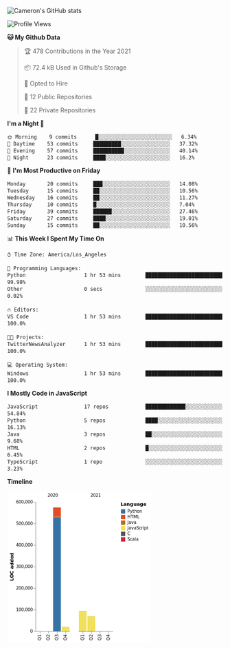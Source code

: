 ![Cameron's GitHub stats](https://github-readme-stats.vercel.app/api?username=gouldcs&show_icons=true&theme=great-gatsby&show_icons=true&count_private=true)


<!--START_SECTION:waka-->
![Profile Views](http://img.shields.io/badge/Profile%20Views-2-blue)

**🐱 My Github Data** 

> 🏆 478 Contributions in the Year 2021
 > 
> 📦 72.4 kB Used in Github's Storage 
 > 
> 💼 Opted to Hire
 > 
> 📜 12 Public Repositories 
 > 
> 🔑 22 Private Repositories  
 > 
**I'm a Night 🦉** 

```text
🌞 Morning    9 commits      █░░░░░░░░░░░░░░░░░░░░░░░░   6.34% 
🌆 Daytime    53 commits     █████████░░░░░░░░░░░░░░░░   37.32% 
🌃 Evening    57 commits     ██████████░░░░░░░░░░░░░░░   40.14% 
🌙 Night      23 commits     ████░░░░░░░░░░░░░░░░░░░░░   16.2%

```
📅 **I'm Most Productive on Friday** 

```text
Monday       20 commits     ███░░░░░░░░░░░░░░░░░░░░░░   14.08% 
Tuesday      15 commits     ██░░░░░░░░░░░░░░░░░░░░░░░   10.56% 
Wednesday    16 commits     ██░░░░░░░░░░░░░░░░░░░░░░░   11.27% 
Thursday     10 commits     █░░░░░░░░░░░░░░░░░░░░░░░░   7.04% 
Friday       39 commits     ██████░░░░░░░░░░░░░░░░░░░   27.46% 
Saturday     27 commits     ████░░░░░░░░░░░░░░░░░░░░░   19.01% 
Sunday       15 commits     ██░░░░░░░░░░░░░░░░░░░░░░░   10.56%

```


📊 **This Week I Spent My Time On** 

```text
⌚︎ Time Zone: America/Los_Angeles

💬 Programming Languages: 
Python                   1 hr 53 mins        █████████████████████████   99.98% 
Other                    0 secs              ░░░░░░░░░░░░░░░░░░░░░░░░░   0.02%

🔥 Editors: 
VS Code                  1 hr 53 mins        █████████████████████████   100.0%

🐱‍💻 Projects: 
TwitterNewsAnalyzer      1 hr 53 mins        █████████████████████████   100.0%

💻 Operating System: 
Windows                  1 hr 53 mins        █████████████████████████   100.0%

```

**I Mostly Code in JavaScript** 

```text
JavaScript               17 repos            █████████████░░░░░░░░░░░░   54.84% 
Python                   5 repos             ████░░░░░░░░░░░░░░░░░░░░░   16.13% 
Java                     3 repos             ██░░░░░░░░░░░░░░░░░░░░░░░   9.68% 
HTML                     2 repos             █░░░░░░░░░░░░░░░░░░░░░░░░   6.45% 
TypeScript               1 repo              ░░░░░░░░░░░░░░░░░░░░░░░░░   3.23%

```


**Timeline**

![Chart not found](https://raw.githubusercontent.com/gouldcs/gouldcs/main/charts/bar_graph.png) 


<!--END_SECTION:waka-->

<!--
**gouldcs/gouldcs** is a ✨ _special_ ✨ repository because its `README.md` (this file) appears on your GitHub profile.

Here are some ideas to get you started:

- 🔭 I’m currently working on ...
- 🌱 I’m currently learning ...
- 👯 I’m looking to collaborate on ...
- 🤔 I’m looking for help with ...
- 💬 Ask me about ...
- 📫 How to reach me: ...
- 😄 Pronouns: ...
- ⚡ Fun fact: ...
-->
